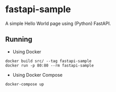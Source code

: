 # fastapi-sample

A simple Hello World page using (Python) FastAPI.

## Running

+ Using Docker

```
docker build src/ --tag fastapi-sample
docker run -p 80:80 --rm fastapi-sample
```

+ Using Docker Compose

```
docker-compose up
```

